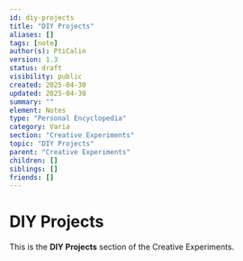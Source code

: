 ```yaml
---
id: diy-projects
title: "DIY Projects"
aliases: []
tags: [note]
author(s): PtiCalin
version: 1.3
status: draft
visibility: public
created: 2025-04-30
updated: 2025-04-30
summary: ""
element: Notes
type: "Personal Encyclopedia"
category: Varia
section: "Creative Experiments"
topic: "DIY Projects"
parent: "Creative Experiments"
children: []
siblings: []
friends: []
---
```

# DIY Projects

This is the **DIY Projects** section of the Creative Experiments.
